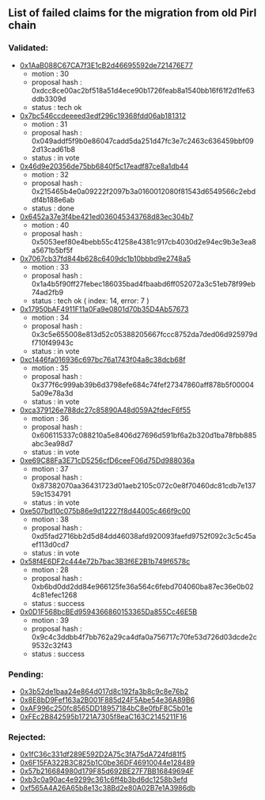 ## List of failed claims for the migration from old Pirl chain

### Validated:

- [0x1AaB088C67CA7f3E1cB2d46695592de721476E77](validated/0x1AaB088C67CA7f3E1cB2d46695592de721476E77.md)
    - motion : 30
    - proposal hash : 0xdcc8ce00ac2bf518a51d4ece90b1726feab8a1540bb16f61f2d1fe63ddb3309d
    - status :  tech ok
- [0x7bc546ccdeeeed3edf296c19368fdd06ab181312](validated/0x7bc546ccdeeeed3edf296c19368fdd06ab181312.md)
    - motion : 31
    - proposal hash : 0x049addf5f9b0e86047cadd5da251d47fc3e7c2463c636459bbf092d13cad61b8
    - status :  in vote
- [0x46d9e20356de75bb6840f5c17eadf87ce8a1db44](validated/0x46d9e20356de75bb6840f5c17eadf87ce8a1db44.md)
    - motion : 32
    - proposal hash : 0x215465b4e0a09222f2097b3a0160012080f81543d6549566c2ebddf4b188e6ab
    - status :  done
- [0x6452a37e3f4be421ed036045343768d83ec304b7](validated/0x6452a37e3f4be421ed036045343768d83ec304b7.md)
    - motion : 40
    - proposal hash : 0x5053eef80e4bebb55c41258e4381c917cb4030d2e94ec9b3e3ea8a5671b5bf5f
- [0x7067cb37fd844b628c6409dc1b10bbbd9e2748a5](validated/0x7067cb37fd844b628c6409dc1b10bbbd9e2748a5.md)
    - motion : 33
    - proposal hash : 0x1a4b5f90ff27febec186035bad4fbaabd6ff052072a3c51eb78f99eb74ad2fb9
    - status :   tech ok ( index: 14, error: 7 )
- [0x17950bAF4911F11a0Fa9e0801d70b35D4Ab57673](validated/0x17950bAF4911F11a0Fa9e0801d70b35D4Ab57673.md)
    - motion : 34
    - proposal hash : 0x3c5e655008e813d52c05388205667fccc8752da7ded06d925979df710f49943c
    - status :  in vote
- [0xc1446fa016936c697bc76a1743f04a8c38dcb68f](validated/0xc1446fa016936c697bc76a1743f04a8c38dcb68f.md)
    - motion : 35
    - proposal hash : 0x377f6c999ab39b6d3798efe684c74fef27347860aff878b5f000045a09e78a3d
    - status :  in vote
- [0xca379126e788dc27c85890A48d059A2fdecF6f55](validated/0xca379126e788dc27c85890A48d059A2fdecF6f55.md)
    - motion : 36
    - proposal hash : 0x606115337c088210a5e8406d27696d591bf6a2b320d1ba78fbb885abc3ea98d7
    - status :  in vote
- [0xe69C88Fa3E71cD5256cfD6ceeF06d75Dd988036a](validated/0xe69C88Fa3E71cD5256cfD6ceeF06d75Dd988036a.md)
    - motion : 37
    - proposal hash : 0x87382070aa36431723d01aeb2105c072c0e8f70460dc81cdb7e13759c1534791
    - status :  in vote
- [0xe507bd10c075b86e9d12227f8d44005c466f9c00](validated/0xe507bd10c075b86e9d12227f8d44005c466f9c00.md)
    - motion : 38
    - proposal hash : 0xd5fad2716bb2d5d84dd46038afd920093faefd9752f092c3c5c45aef113d0cd7
    - status :  in vote
- [0x58f4E6DF2c444e72b7bac3B3f6E2B1b749f6578c](validated/0x58f4E6DF2c444e72b7bac3B3f6E2B1b749f6578c.md)
    - motion : 28
    - proposal hash : 0xb6bd0dd2dd84e966125fe36a564c6febd704060ba87ec36e0b024c81efec1268
    - status :  success
- [0x0D1F568bcBEd9594366860153365Da855Cc46E5B](validated/0x0D1F568bcBEd9594366860153365Da855Cc46E5B.md)
    - motion : 39
    - proposal hash : 0x9c4c3ddbb4f7bb762a29ca4dfa0a756717c70fe53d726d03dcde2c9532c32f43
    - status :  success



### Pending:

- [0x3b52de1baa24e864d017d8c192fa3b8c9c8e76b2](pending/0x3b52de1baa24e864d017d8c192fa3b8c9c8e76b2.md)
- [0x8E8bD9Fef163a2B001F885d24F5Abe54e36A89B6](pending/0x8E8bD9Fef163a2B001F885d24F5Abe54e36A89B6.md)
- [0xAF996c250fc8565DD18957184bC8e0fbF8C5b01e](pending/0xAF996c250fc8565DD18957184bC8e0fbF8C5b01e.md)
- [0xFEc2B842595b1721A7305f8eaC163C2145211F16](pending/0xFEc2B842595b1721A7305f8eaC163C2145211F16.md)


### Rejected:

- [0x1fC36c331df289E592D2A75c3fA75dA724fd81f5](rejected/0x1fC36c331df289E592D2A75c3fA75dA724fd81f5.md)
- [0x6F15FA322B3C825b1C0be36DF46910044e128489](rejected/0x6F15FA322B3C825b1C0be36DF46910044e128489.md)
- [0x57b216684980d179F85d692BE27F7BB16849694F](rejected/0x57b216684980d179F85d692BE27F7BB16849694F.md)
- [0xb3c0a90ac4e9299c361c6ff4b3bd6dc1258b3efd](rejected/0xb3c0a90ac4e9299c361c6ff4b3bd6dc1258b3efd.md)
- [0xf565A4A26A65b8e13c38Bd2e80A02B7e1A3986db](rejected/0xf565A4A26A65b8e13c38Bd2e80A02B7e1A3986db.md)
